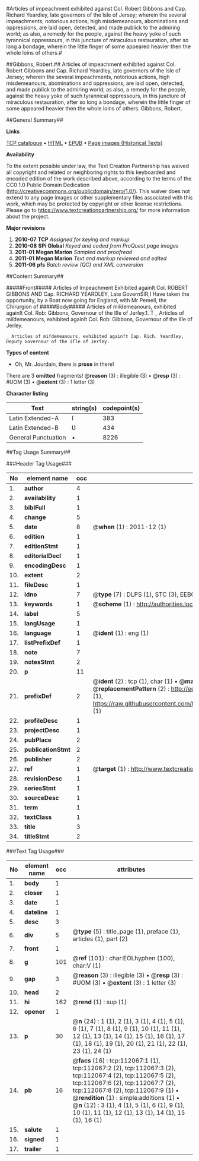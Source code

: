 #Articles of impeachment exhibited against Col. Robert Gibbons and Cap. Richard Yeardley, late governors of the Isle of Jersey; wherein the several impeachments, notorious actions, high misdemeanours, abominations and oppressions, are laid open, detected, and made publick to the admiring world; as also, a remedy for the people, against the heavy yoke of such tyrannical oppressours, in this juncture of miraculous restauration, after so long a bondage, wherein the little finger of some appeared heavier then the whole loins of others.#

##Gibbons, Robert.##
Articles of impeachment exhibited against Col. Robert Gibbons and Cap. Richard Yeardley, late governors of the Isle of Jersey; wherein the several impeachments, notorious actions, high misdemeanours, abominations and oppressions, are laid open, detected, and made publick to the admiring world; as also, a remedy for the people, against the heavy yoke of such tyrannical oppressours, in this juncture of miraculous restauration, after so long a bondage, wherein the little finger of some appeared heavier then the whole loins of others.
Gibbons, Robert.

##General Summary##

**Links**

[TCP catalogue](http://www.ota.ox.ac.uk/tcp/)  • 
[HTML](http://tei.it.ox.ac.uk/tcp/Texts-HTML/free/A75/A75665.html)  • 
[EPUB](http://tei.it.ox.ac.uk/tcp/Texts-EPUB/free/A75/A75665.epub) • 
[Page images (Historical Texts)](https://historicaltexts.jisc.ac.uk/eebo-99859963e)

**Availability**

To the extent possible under law, the Text Creation Partnership has waived all copyright and related or neighboring rights to this keyboarded and encoded edition of the work described above, according to the terms of the CC0 1.0 Public Domain Dedication (http://creativecommons.org/publicdomain/zero/1.0/). This waiver does not extend to any page images or other supplementary files associated with this work, which may be protected by copyright or other license restrictions. Please go to https://www.textcreationpartnership.org/ for more information about the project.

**Major revisions**

1. __2010-07__ __TCP__ *Assigned for keying and markup*
1. __2010-08__ __SPi Global__ *Keyed and coded from ProQuest page images*
1. __2011-01__ __Megan Marion__ *Sampled and proofread*
1. __2011-01__ __Megan Marion__ *Text and markup reviewed and edited*
1. __2011-06__ __pfs__ *Batch review (QC) and XML conversion*

##Content Summary##

#####Front#####
Articles of Impeachment Exhibited againſt Col. ROBERT GIBBONS AND Cap. RICHARD YEARDLEY, Late GovernSIR,I Have taken the opportunity, by a Boat now going for England, with Mr Pemell, the Chirurgion of
#####Body#####
Articles of miſdemeanours, exhibited againſt Col. Rob: Gibbons, Governour of the Iſle of Jerſey.1. T
    _ Articles of miſdemeanours, exhibited againſt Col. Rob: Gibbons, Governour of the Iſle of Jerſey.

    _ Articles of miſdemeanours, exhibited againſt Cap. Rich. Yeardley, Deputy Governour of the Iſle of Jerſey.

**Types of content**

  * Oh, Mr. Jourdain, there is **prose** in there!

There are 3 **omitted** fragments! 
 @__reason__ (3) : illegible (3)  •  @__resp__ (3) : #UOM (3)  •  @__extent__ (3) : 1 letter (3)

**Character listing**


|Text|string(s)|codepoint(s)|
|---|---|---|
|Latin Extended-A|ſ|383|
|Latin Extended-B|Ʋ|434|
|General Punctuation|•|8226|

##Tag Usage Summary##

###Header Tag Usage###

|No|element name|occ|attributes|
|---|---|---|---|
|1.|__author__|4||
|2.|__availability__|1||
|3.|__biblFull__|1||
|4.|__change__|5||
|5.|__date__|8| @__when__ (1) : 2011-12 (1)|
|6.|__edition__|1||
|7.|__editionStmt__|1||
|8.|__editorialDecl__|1||
|9.|__encodingDesc__|1||
|10.|__extent__|2||
|11.|__fileDesc__|1||
|12.|__idno__|7| @__type__ (7) : DLPS (1), STC (3), EEBO-CITATION (1), PROQUEST (1), VID (1)|
|13.|__keywords__|1| @__scheme__ (1) : http://authorities.loc.gov/ (1)|
|14.|__label__|5||
|15.|__langUsage__|1||
|16.|__language__|1| @__ident__ (1) : eng (1)|
|17.|__listPrefixDef__|1||
|18.|__note__|7||
|19.|__notesStmt__|2||
|20.|__p__|11||
|21.|__prefixDef__|2| @__ident__ (2) : tcp (1), char (1)  •  @__matchPattern__ (2) : ([0-9\-]+):([0-9IVX]+) (1), (.+) (1)  •  @__replacementPattern__ (2) : http://eebo.chadwyck.com/downloadtiff?vid=$1&page=$2 (1), https://raw.githubusercontent.com/textcreationpartnership/Texts/master/tcpchars.xml#$1 (1)|
|22.|__profileDesc__|1||
|23.|__projectDesc__|1||
|24.|__pubPlace__|2||
|25.|__publicationStmt__|2||
|26.|__publisher__|2||
|27.|__ref__|1| @__target__ (1) : http://www.textcreationpartnership.org/docs/. (1)|
|28.|__revisionDesc__|1||
|29.|__seriesStmt__|1||
|30.|__sourceDesc__|1||
|31.|__term__|1||
|32.|__textClass__|1||
|33.|__title__|3||
|34.|__titleStmt__|2||


###Text Tag Usage###

|No|element name|occ|attributes|
|---|---|---|---|
|1.|__body__|1||
|2.|__closer__|1||
|3.|__date__|1||
|4.|__dateline__|1||
|5.|__desc__|3||
|6.|__div__|5| @__type__ (5) : title_page (1), preface (1), articles (1), part (2)|
|7.|__front__|1||
|8.|__g__|101| @__ref__ (101) : char:EOLhyphen (100), char:V (1)|
|9.|__gap__|3| @__reason__ (3) : illegible (3)  •  @__resp__ (3) : #UOM (3)  •  @__extent__ (3) : 1 letter (3)|
|10.|__head__|2||
|11.|__hi__|162| @__rend__ (1) : sup (1)|
|12.|__opener__|1||
|13.|__p__|30| @__n__ (24) : 1 (1), 2 (1), 3 (1), 4 (1), 5 (1), 6 (1), 7 (1), 8 (1), 9 (1), 10 (1), 11 (1), 12 (1), 13 (1), 14 (1), 15 (1), 16 (1), 17 (1), 18 (1), 19 (1), 20 (1), 21 (1), 22 (1), 23 (1), 24 (1)|
|14.|__pb__|16| @__facs__ (16) : tcp:112067:1 (1), tcp:112067:2 (2), tcp:112067:3 (2), tcp:112067:4 (2), tcp:112067:5 (2), tcp:112067:6 (2), tcp:112067:7 (2), tcp:112067:8 (2), tcp:112067:9 (1)  •  @__rendition__ (1) : simple:additions (1)  •  @__n__ (12) : 3 (1), 4 (1), 5 (1), 6 (1), 9 (1), 10 (1), 11 (1), 12 (1), 13 (1), 14 (1), 15 (1), 16 (1)|
|15.|__salute__|1||
|16.|__signed__|1||
|17.|__trailer__|1||
